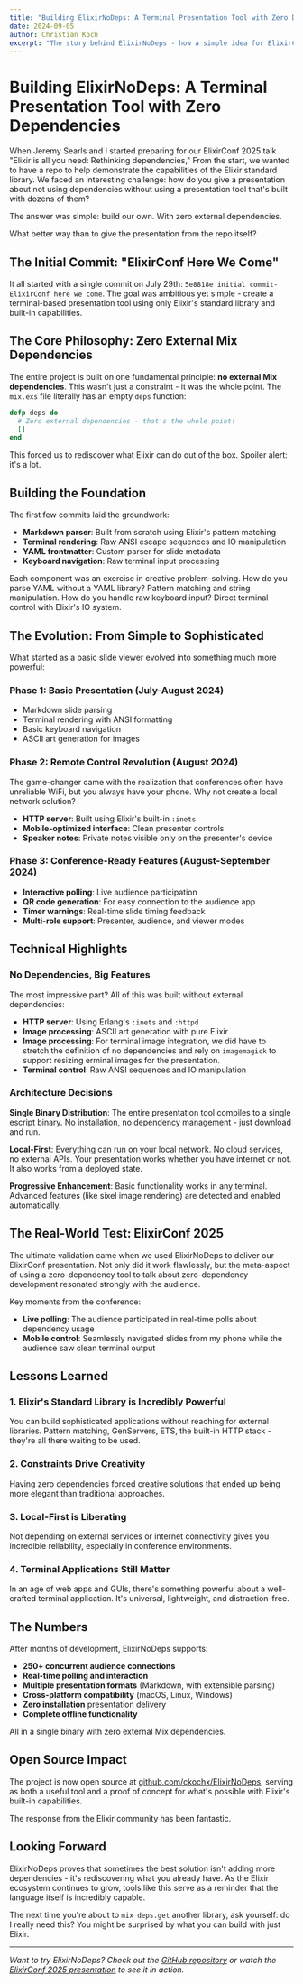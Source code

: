 ```yaml
---
title: "Building ElixirNoDeps: A Terminal Presentation Tool with Zero Dependencies"
date: 2024-09-05
author: Christian Koch
excerpt: "The story behind ElixirNoDeps - how a simple idea for ElixirConf became a full-featured terminal presentation tool with remote control capabilities, all built with zero external Mix dependencies."
---
```


# Building ElixirNoDeps: A Terminal Presentation Tool with Zero Dependencies

When Jeremy Searls and I started preparing for our ElixirConf 2025 talk "Elixir is all you need: Rethinking dependencies," From the start, we wanted to have a repo to help demonstrate the capabilities of the Elixir standard library. We faced an interesting challenge: how do you give a presentation about not using dependencies without using a presentation tool that's built with dozens of them?

The answer was simple: build our own. With zero external dependencies.

What better way than to give the presentation from the repo itself?

## The Initial Commit: "ElixirConf Here We Come"

It all started with a single commit on July 29th: `5e8818e initial commit- ElixirConf here we come`. The goal was ambitious yet simple - create a terminal-based presentation tool using only Elixir's standard library and built-in capabilities.

## The Core Philosophy: Zero External Mix Dependencies

The entire project is built on one fundamental principle: **no external Mix dependencies**. This wasn't just a constraint - it was the whole point. The `mix.exs` file literally has an empty `deps` function:

```elixir
defp deps do
  # Zero external dependencies - that's the whole point!
  []
end
```

This forced us to rediscover what Elixir can do out of the box. Spoiler alert: it's a lot.

## Building the Foundation

The first few commits laid the groundwork:

- **Markdown parser**: Built from scratch using Elixir's pattern matching
- **Terminal rendering**: Raw ANSI escape sequences and IO manipulation
- **YAML frontmatter**: Custom parser for slide metadata
- **Keyboard navigation**: Raw terminal input processing

Each component was an exercise in creative problem-solving. How do you parse YAML without a YAML library? Pattern matching and string manipulation. How do you handle raw keyboard input? Direct terminal control with Elixir's IO system.

## The Evolution: From Simple to Sophisticated

What started as a basic slide viewer evolved into something much more powerful:

### Phase 1: Basic Presentation (July-August 2024)
- Markdown slide parsing
- Terminal rendering with ANSI formatting
- Basic keyboard navigation
- ASCII art generation for images

### Phase 2: Remote Control Revolution (August 2024)
The game-changer came with the realization that conferences often have unreliable WiFi, but you always have your phone. Why not create a local network solution?

- **HTTP server**: Built using Elixir's built-in `:inets` 
- **Mobile-optimized interface**: Clean presenter controls
- **Speaker notes**: Private notes visible only on the presenter's device

### Phase 3: Conference-Ready Features (August-September 2024)
- **Interactive polling**: Live audience participation
- **QR code generation**: For easy connection to the audience app
- **Timer warnings**: Real-time slide timing feedback
- **Multi-role support**: Presenter, audience, and viewer modes

## Technical Highlights

### No Dependencies, Big Features

The most impressive part? All of this was built without external dependencies:

- **HTTP server**: Using Erlang's `:inets` and `:httpd`
- **Image processing**: ASCII art generation with pure Elixir
- **Image processing**: For terminal image integration, we did have to stretch the definition of no dependencies and rely on `imagemagick` to support resizing erminal images for the presentation.
- **Terminal control**: Raw ANSI sequences and IO manipulation

### Architecture Decisions

**Single Binary Distribution**: The entire presentation tool compiles to a single escript binary. No installation, no dependency management - just download and run.

**Local-First**: Everything can run on your local network. No cloud services, no external APIs. Your presentation works whether you have internet or not. It also works from a deployed state.

**Progressive Enhancement**: Basic functionality works in any terminal. Advanced features (like sixel image rendering) are detected and enabled automatically.

## The Real-World Test: ElixirConf 2025

The ultimate validation came when we used ElixirNoDeps to deliver our ElixirConf presentation. Not only did it work flawlessly, but the meta-aspect of using a zero-dependency tool to talk about zero-dependency development resonated strongly with the audience.

Key moments from the conference:

- **Live polling**: The audience participated in real-time polls about dependency usage
- **Mobile control**: Seamlessly navigated slides from my phone while the audience saw clean terminal output  

## Lessons Learned

### 1. Elixir's Standard Library is Incredibly Powerful
You can build sophisticated applications without reaching for external libraries. Pattern matching, GenServers, ETS, the built-in HTTP stack - they're all there waiting to be used.

### 2. Constraints Drive Creativity
Having zero dependencies forced creative solutions that ended up being more elegant than traditional approaches.

### 3. Local-First is Liberating
Not depending on external services or internet connectivity gives you incredible reliability, especially in conference environments.

### 4. Terminal Applications Still Matter
In an age of web apps and GUIs, there's something powerful about a well-crafted terminal application. It's universal, lightweight, and distraction-free.

## The Numbers

After months of development, ElixirNoDeps supports:

- **250+ concurrent audience connections**
- **Real-time polling and interaction**
- **Multiple presentation formats** (Markdown, with extensible parsing)
- **Cross-platform compatibility** (macOS, Linux, Windows)
- **Zero installation** presentation delivery
- **Complete offline functionality**

All in a single binary with zero external Mix dependencies.

## Open Source Impact

The project is now open source at [github.com/ckochx/ElixirNoDeps](https://github.com/ckochx/ElixirNoDeps), serving as both a useful tool and a proof of concept for what's possible with Elixir's built-in capabilities.

The response from the Elixir community has been fantastic.

## Looking Forward

ElixirNoDeps proves that sometimes the best solution isn't adding more dependencies - it's rediscovering what you already have. As the Elixir ecosystem continues to grow, tools like this serve as a reminder that the language itself is incredibly capable.

The next time you're about to `mix deps.get` another library, ask yourself: do I really need this? You might be surprised by what you can build with just Elixir.

---

*Want to try ElixirNoDeps? Check out the [GitHub repository](https://github.com/ckochx/ElixirNoDeps) or watch the [ElixirConf 2025 presentation](https://elixirconf.com/talks/elixir-is-all-you-need-build-production-ready-apps-without-dependencies/) to see it in action.*